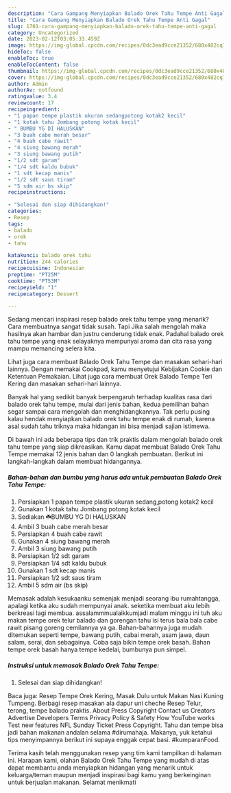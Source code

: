 ```yaml
---
description: "Cara Gampang Menyiapkan Balado Orek Tahu Tempe Anti Gagal"
title: "Cara Gampang Menyiapkan Balado Orek Tahu Tempe Anti Gagal"
slug: 1701-cara-gampang-menyiapkan-balado-orek-tahu-tempe-anti-gagal
category: Uncategorized
date: 2023-02-12T03:05:33.459Z
image: https://img-global.cpcdn.com/recipes/0dc3ead9cce21352/680x482cq70/balado-orek-tahu-tempe-foto-resep-utama.jpg
hideToc: false
enableToc: true
enableTocContent: false
thumbnail: https://img-global.cpcdn.com/recipes/0dc3ead9cce21352/680x482cq70/balado-orek-tahu-tempe-foto-resep-utama.jpg
cover: https://img-global.cpcdn.com/recipes/0dc3ead9cce21352/680x482cq70/balado-orek-tahu-tempe-foto-resep-utama.jpg
author: Admin
authorAv: notfound
ratingvalue: 3.4
reviewcount: 17
recipeingredient:
- "1 papan tempe plastik ukuran sedangpotong kotak2 kecil"
- "1 kotak tahu Jombang potong kotak kecil"
- " BUMBU YG DI HALUSKAN"
- "3 buah cabe merah besar"
- "4 buah cabe rawit"
- "4 siung bawang merah"
- "3 siung bawang putih"
- "1/2 sdt garam"
- "1/4 sdt kaldu bubuk"
- "1 sdt kecap manis"
- "1/2 sdt saus tiram"
- "5 sdm air bs skip"
recipeinstructions:

- "Selesai dan siap dihidangkan!"
categories:
- Resep
tags:
- balado
- orek
- tahu

katakunci: balado orek tahu 
nutrition: 244 calories
recipecuisine: Indonesian
preptime: "PT25M"
cooktime: "PT53M"
recipeyield: "1"
recipecategory: Dessert

---
```



Sedang mencari inspirasi resep balado orek tahu tempe yang menarik? Cara membuatnya sangat tidak susah. Tapi Jika salah mengolah maka hasilnya akan hambar dan justru cenderung tidak enak. Padahal balado orek tahu tempe yang enak selayaknya mempunyai aroma dan cita rasa yang mampu memancing selera kita.


Lihat juga cara membuat Balado Orek Tahu Tempe dan masakan sehari-hari lainnya. Dengan memakai Cookpad, kamu menyetujui Kebijakan Cookie dan Ketentuan Pemakaian. Lihat juga cara membuat Orek Balado Tempe Teri Kering dan masakan sehari-hari lainnya.

Banyak hal yang sedikit banyak berpengaruh terhadap kualitas rasa dari balado orek tahu tempe, mulai dari jenis bahan, kedua pemilihan bahan segar sampai cara mengolah dan menghidangkannya. Tak perlu pusing kalau hendak menyiapkan balado orek tahu tempe enak di rumah, karena asal sudah tahu triknya maka hidangan ini bisa menjadi sajian istimewa.


Di bawah ini ada beberapa tips dan trik praktis dalam mengolah balado orek tahu tempe yang siap dikreasikan. Kamu dapat membuat Balado Orek Tahu Tempe memakai 12 jenis bahan dan 0 langkah pembuatan. Berikut ini langkah-langkah dalam membuat hidangannya.

<!--inarticleads1-->

##### Bahan-bahan dan bumbu yang harus ada untuk pembuatan Balado Orek Tahu Tempe:

1. Persiapkan 1 papan tempe plastik ukuran sedang,potong kotak2 kecil
1. Gunakan 1 kotak tahu Jombang potong kotak kecil
1. Sediakan  ☘️BUMBU YG DI HALUSKAN
1. Ambil 3 buah cabe merah besar
1. Persiapkan 4 buah cabe rawit
1. Gunakan 4 siung bawang merah
1. Ambil 3 siung bawang putih
1. Persiapkan 1/2 sdt garam
1. Persiapkan 1/4 sdt kaldu bubuk
1. Gunakan 1 sdt kecap manis
1. Persiapkan 1/2 sdt saus tiram
1. Ambil 5 sdm air (bs skip)


Memasak adalah kesukaanku semenjak menjadi seorang ibu rumahtangga, apalagi ketika aku sudah mempunyai anak. seketika membuat aku lebih berkreasi lagi membua. assalammmualaikkumjadi malam minggu ini tuh aku makan tempe orek telur balado dan gorengan tahu isi terus bala bala cabe rawit pisang goreng cemilannya ya ga. Bahan-bahannya juga mudah ditemukan seperti tempe, bawang putih, cabai merah, asam jawa, daun salam, serai, dan sebagainya. Coba saja bikin tempe orek basah. Bahan tempe orek basah hanya tempe kedelai, bumbunya pun simpel. 

<!--inarticleads2-->

##### Instruksi untuk memasak Balado Orek Tahu Tempe:


1. Selesai dan siap dihidangkan!

Baca juga: Resep Tempe Orek Kering, Masak Dulu untuk Makan Nasi Kuning Tumpeng. Berbagi resep masakan ala dapur uni cheche Resep Telur, terong, tempe balado praktis. About Press Copyright Contact us Creators Advertise Developers Terms Privacy Policy &amp; Safety How YouTube works Test new features NFL Sunday Ticket Press Copyright. Tahu dan tempe bisa jadi bahan makanan andalan selama #dirumahaja. Makanya, yuk ketahui tips menyimpannya berikut ini supaya enggak cepat basi. #kumparanFood. 

Terima kasih telah menggunakan resep yang tim kami tampilkan di halaman ini. Harapan kami, olahan Balado Orek Tahu Tempe yang mudah di atas dapat membantu anda menyiapkan hidangan yang menarik untuk keluarga/teman maupun menjadi inspirasi bagi kamu yang berkeinginan untuk berjualan makanan. Selamat menikmati
